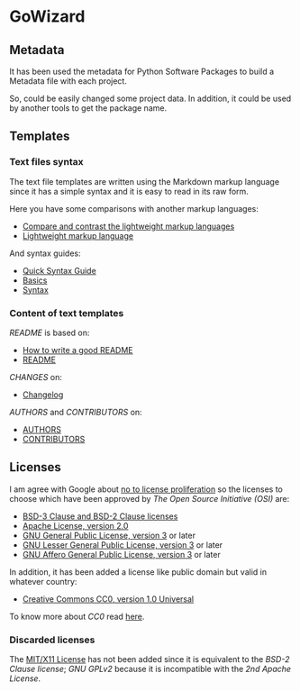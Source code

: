 GoWizard
========

## Metadata

It has been used the metadata for Python Software Packages to build a Metadata
file with each project.

So, could be easily changed some project data. In addition, it could be used by
another tools to get the package name.


## Templates

### Text files syntax

The text file templates are written using the Markdown markup language since
it has a simple syntax and it is easy to read in its raw form.

Here you have some comparisons with another markup languages:

+ [Compare and contrast the lightweight markup languages][1]
+ [Lightweight markup language][2]

And syntax guides:

+ [Quick Syntax Guide](http://greg.vario.us/doc/markdown.txt)
+ [Basics](http://daringfireball.net/projects/markdown/basics)
+ [Syntax](http://daringfireball.net/projects/markdown/syntax)

### Content of text templates

*README* is based on:

+ [How to write a good README][3]
+ [README](http://en.wikipedia.org/wiki/README)

*CHANGES* on:

+ [Changelog](http://en.wikipedia.org/wiki/Changelog)

*AUTHORS* and *CONTRIBUTORS* on:

+ [AUTHORS](http://golang.org/AUTHORS)
+ [CONTRIBUTORS](http://golang.org/CONTRIBUTORS)


[1]: http://stackoverflow.com/questions/659227/compare-and-contrast-the-lightweight-markup-languages-textile-markdown-and-res
[2]: http://en.wikipedia.org/wiki/Lightweight_markup_language
[3]: http://stackoverflow.com/questions/2304863/how-to-write-a-good-readme


## Licenses

I am agree with Google about [no to license proliferation][4] so the licenses to
choose which have been approved by *The Open Source Initiative (OSI)* are:

+ [BSD-3 Clause and BSD-2 Clause licenses][5]
+ [Apache License, version 2.0][6]
+ [GNU General Public License, version 3][7] or later
+ [GNU Lesser General Public License, version 3][8] or later
+ [GNU Affero General Public License, version 3][9] or later

In addition, it has been added a license like public domain but valid in
whatever country:

+ [Creative Commons CC0, version 1.0 Universal][10]

To know more about *CC0* read [here][11].

### Discarded licenses

The [MIT/X11 License][12] has not been added since it is equivalent to the
*BSD-2 Clause license*; *GNU GPLv2* because it is incompatible with the
*2nd Apache License*.


[4]:  http://www.zdnet.com/blog/burnette/google-says-no-to-license-proliferation/192
[5]:  http://opensource.org/licenses/bsd-license.php
[6]:  http://www.apache.org/licenses/LICENSE-2.0.html
[7]:  http://www.gnu.org/licenses/gpl.html
[8]:  http://www.gnu.org/licenses/lgpl.html
[9]:  http://www.gnu.org/licenses/agpl.html
[10]: http://creativecommons.org/publicdomain/zero/1.0/
[11]: http://creativecommons.org/about/cc0
[12]: http://opensource.org/licenses/mit-license.html

